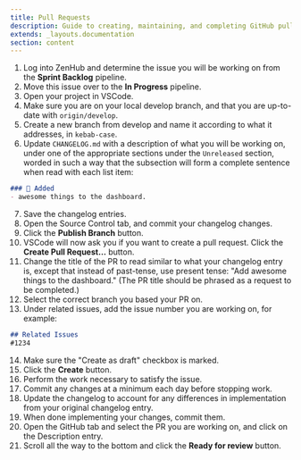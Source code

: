 ```yaml
---
title: Pull Requests
description: Guide to creating, maintaining, and completing GitHub pull requests.
extends: _layouts.documentation
section: content
---
```

1. Log into ZenHub and determine the issue you will be working on from the **Sprint Backlog** pipeline.
2. Move this issue over to the **In Progress** pipeline.
3. Open your project in VSCode.
4. Make sure you are on your local develop branch, and that you are up-to-date with `origin/develop`.
5. Create a new branch from develop and name it according to what it addresses, in `kebab-case`.
6. Update `CHANGELOG.md` with a description of what you will be working on, under one of the appropriate sections under the `Unreleased` section, worded in such a way that the subsection will form a complete sentence when read with each list item:

  ```md
  ### 🎉 Added
  - awesome things to the dashboard.
  ```

7. Save the changelog entries.
8. Open the Source Control tab, and commit your changelog changes.
9. Click the **Publish Branch** button.
10. VSCode will now ask you if you want to create a pull request. Click the **Create Pull Request…** button.
11. Change the title of the PR to read similar to what your changelog entry is, except that instead of past-tense, use present tense: &quot;Add awesome things to the dashboard.&quot; (The PR title should be phrased as a request to be completed.)
12. Select the correct branch you based your PR on.
13. Under related issues, add the issue number you are working on, for example:

  ```md
  ## Related Issues
  #1234
  ```

14. Make sure the &quot;Create as draft&quot; checkbox is marked.
15. Click the **Create** button.
16. Perform the work necessary to satisfy the issue.
17. Commit any changes at a minimum each day before stopping work.
18. Update the changelog to account for any differences in implementation from your original changelog entry.
19. When done implementing your changes, commit them.
20. Open the GitHub tab and select the PR you are working on, and click on the Description entry.
21. Scroll all the way to the bottom and click the **Ready for review** button.

